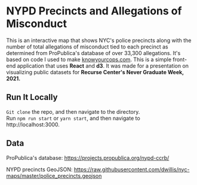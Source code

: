 # NYPD Precincts and Allegations of Misconduct

This is an interactive map that shows NYC's police precincts along with the number of total allegations of misconduct tied to each precinct as determined from ProPublica's database of over 33,300 allegations.  It's based on code I used to make [knowyourcops.com](http://knowyourcops.com).  This is a simple front-end application that uses **React** and **d3**.  It was made for a presentation on visualizing public datasets for **Recurse Center's Never Graduate Week, 2021.**

## Run It Locally

`Git clone` the repo, and then navigate to the directory.  
 Run `npm run start` or `yarn start`, and then navigate to http://localhost:3000.
 
 ## Data
 ProPublica's database: https://projects.propublica.org/nypd-ccrb/
 
 NYPD precincts GeoJSON: https://raw.githubusercontent.com/dwillis/nyc-maps/master/police_precincts.geojson
